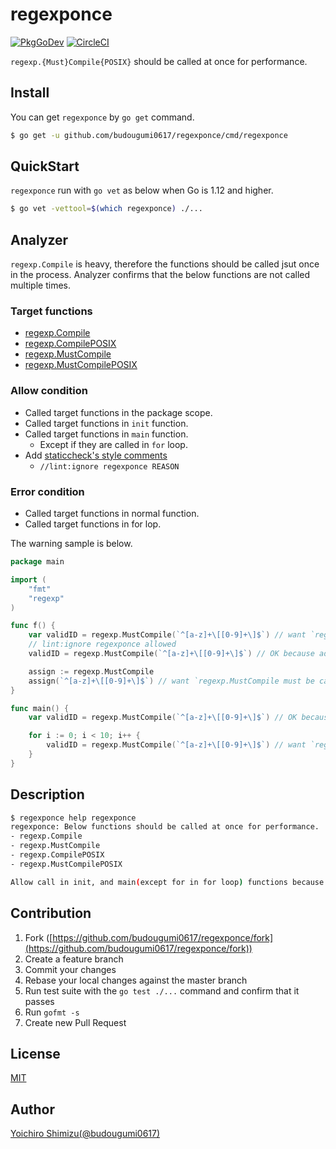 regexponce
===

[![PkgGoDev](https://pkg.go.dev/badge/budougumi0617/regexponce)][godoc]
[![CircleCI](https://circleci.com/gh/budougumi0617/regexponce.svg?style=svg)](https://circleci.com/gh/budougumi0617/regexponce)


[godoc]:https://godoc.org/github.com/budougumi0617/regexponce

`regexp.{Must}Compile{POSIX}` should be called at once for performance.


## Install

You can get `regexponce` by `go get` command.

```bash
$ go get -u github.com/budougumi0617/regexponce/cmd/regexponce
```

## QuickStart

`regexponce` run with `go vet` as below when Go is 1.12 and higher.

```bash
$ go vet -vettool=$(which regexponce) ./...
```

## Analyzer
`regexp.Compile` is heavy, therefore the functions should be called jsut once in the process.
Analyzer confirms that the below functions are not called multiple times.

### Target functions
- [regexp.Compile](https://golang.org/pkg/regexp/#Compile)
- [regexp.CompilePOSIX](https://golang.org/pkg/regexp/#CompilePOSIX)
- [regexp.MustCompile](https://golang.org/pkg/regexp/#MustCompile)
- [regexp.MustCompilePOSIX](https://golang.org/pkg/regexp/#MustCompilePOSIX)
### Allow condition
- Called target functions in the package scope.
- Called target functions in `init` function.
- Called target functions in `main` function.
  - Except if they are called in `for` loop.
- Add [staticcheck's style comments](https://staticcheck.io/docs/#ignoring-problems)
  - `//lint:ignore regexponce REASON`
### Error condition
- Called target functions in normal function.
- Called target functions in for lop.

The warning sample is below.

```go
package main

import (
    "fmt"
    "regexp"
)

func f() {
	var validID = regexp.MustCompile(`^[a-z]+\[[0-9]+\]$`) // want `regexp.MustCompile must be called only once at initialize`
	// lint:ignore regexponce allowed
	validID = regexp.MustCompile(`^[a-z]+\[[0-9]+\]$`) // OK because add specify comment.

	assign := regexp.MustCompile
	assign(`^[a-z]+\[[0-9]+\]$`) // want `regexp.MustCompile must be called only once at initialize`
}

func main() {
	var validID = regexp.MustCompile(`^[a-z]+\[[0-9]+\]$`) // OK because main function runs only once.

	for i := 0; i < 10; i++ {
		validID = regexp.MustCompile(`^[a-z]+\[[0-9]+\]$`) // want `regexp.MustCompile must be called only once at initialize`
	}
}
```

## Description
```bash
$ regexponce help regexponce
regexponce: Below functions should be called at once for performance.
- regexp.Compile
- regexp.MustCompile
- regexp.CompilePOSIX
- regexp.MustCompilePOSIX

Allow call in init, and main(except for in for loop) functions because each function is called only once.
```

## Contribution
1. Fork ([https://github.com/budougumi0617/regexponce/fork](https://github.com/budougumi0617/regexponce/fork))
2. Create a feature branch
3. Commit your changes
4. Rebase your local changes against the master branch
5. Run test suite with the `go test ./...` command and confirm that it passes
6. Run `gofmt -s`
7. Create new Pull Request

## License

[MIT](https://github.com/budougumi0617/regexponce/blob/master/LICENSE)

## Author
[Yoichiro Shimizu(@budougumi0617)](https://github.com/budougumi0617)
